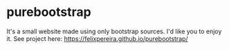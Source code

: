 # purebootstrap

It's a small website made using only bootstrap sources. I'd like you to enjoy it.
See project here: https://felixpereira.github.io/purebootstrap/
